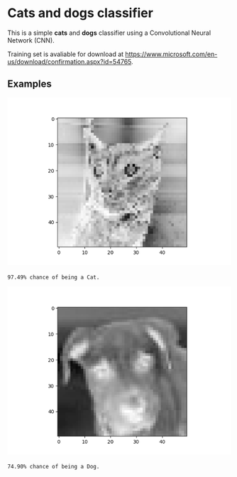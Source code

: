 # Cats and dogs classifier

This is a simple **cats** and **dogs** classifier using a Convolutional Neural Network (CNN). 

Training set is avaliable for download at https://www.microsoft.com/en-us/download/confirmation.aspx?id=54765.

## Examples

![Cat](./cat.png)

`97.49% chance of being a Cat.`

![Dog](./dog.png)

`74.90% chance of being a Dog.`
